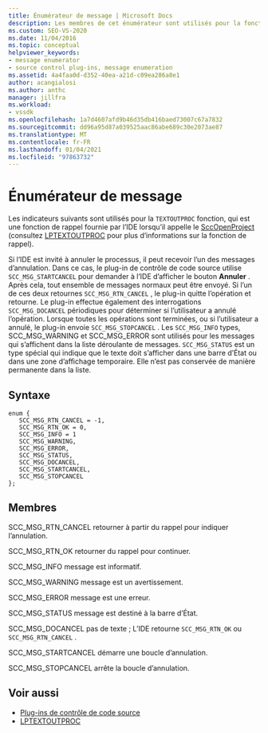 ```yaml
---
title: Énumérateur de message | Microsoft Docs
description: Les membres de cet énumérateur sont utilisés pour la fonction TEXTOUTPROC, qui est une fonction de rappel fournie par l’IDE lorsqu’il appelle la SccOpenProject.
ms.custom: SEO-VS-2020
ms.date: 11/04/2016
ms.topic: conceptual
helpviewer_keywords:
- message enumerator
- source control plug-ins, message enumeration
ms.assetid: 4a4faa0d-d352-40ea-a21d-c09ea286a8e1
author: acangialosi
ms.author: anthc
manager: jillfra
ms.workload:
- vssdk
ms.openlocfilehash: 1a7d4607afd9b46d35db416baed73007c67a7832
ms.sourcegitcommit: dd96a95d87a039525aac86abe689c30e2073ae87
ms.translationtype: MT
ms.contentlocale: fr-FR
ms.lasthandoff: 01/04/2021
ms.locfileid: "97863732"
---
```

# <a name="message-enumerator"></a>Énumérateur de message
Les indicateurs suivants sont utilisés pour la `TEXTOUTPROC` fonction, qui est une fonction de rappel fournie par l’IDE lorsqu’il appelle le [SccOpenProject](../extensibility/sccopenproject-function.md) (consultez [LPTEXTOUTPROC](../extensibility/lptextoutproc.md) pour plus d’informations sur la fonction de rappel).

 Si l’IDE est invité à annuler le processus, il peut recevoir l’un des messages d’annulation. Dans ce cas, le plug-in de contrôle de code source utilise `SCC_MSG_STARTCANCEL` pour demander à l’IDE d’afficher le bouton **Annuler** . Après cela, tout ensemble de messages normaux peut être envoyé. Si l’un de ces deux retournes `SCC_MSG_RTN_CANCEL` , le plug-in quitte l’opération et retourne. Le plug-in effectue également des interrogations `SCC_MSG_DOCANCEL` périodiques pour déterminer si l’utilisateur a annulé l’opération. Lorsque toutes les opérations sont terminées, ou si l’utilisateur a annulé, le plug-in envoie `SCC_MSG_STOPCANCEL` . Les `SCC_MSG_INFO` types, SCC_MSG_WARNING et SCC_MSG_ERROR sont utilisés pour les messages qui s’affichent dans la liste déroulante de messages. `SCC_MSG_STATUS` est un type spécial qui indique que le texte doit s’afficher dans une barre d’État ou dans une zone d’affichage temporaire. Elle n’est pas conservée de manière permanente dans la liste.

## <a name="syntax"></a>Syntaxe

```
enum { 
   SCC_MSG_RTN_CANCEL = -1, 
   SCC_MSG_RTN_OK = 0, 
   SCC_MSG_INFO = 1 
   SCC_MSG_WARNING, 
   SCC_MSG_ERROR, 
   SCC_MSG_STATUS, 
   SCC_MSG_DOCANCEL, 
   SCC_MSG_STARTCANCEL, 
   SCC_MSG_STOPCANCEL 
};
```

## <a name="members"></a>Membres
 SCC_MSG_RTN_CANCEL retourner à partir du rappel pour indiquer l’annulation.

 SCC_MSG_RTN_OK retourner du rappel pour continuer.

 SCC_MSG_INFO message est informatif.

 SCC_MSG_WARNING message est un avertissement.

 SCC_MSG_ERROR message est une erreur.

 SCC_MSG_STATUS message est destiné à la barre d’État.

 SCC_MSG_DOCANCEL pas de texte ; L’IDE retourne `SCC_MSG_RTN_OK` ou `SCC_MSG_RTN_CANCEL` .

 SCC_MSG_STARTCANCEL démarre une boucle d’annulation.

 SCC_MSG_STOPCANCEL arrête la boucle d’annulation.

## <a name="see-also"></a>Voir aussi
- [Plug-ins de contrôle de code source](../extensibility/source-control-plug-ins.md)
- [LPTEXTOUTPROC](../extensibility/lptextoutproc.md)
